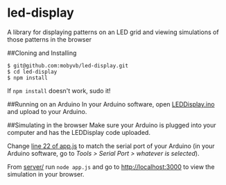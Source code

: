 # led-display
A library for displaying patterns on an LED grid and viewing simulations of those patterns in the browser

##Cloning and Installing
```
$ git@github.com:mobyvb/led-display.git
$ cd led-display
$ npm install
```
If `npm install` doesn't work, sudo it!

##Running on an Arduino
In your Arduino software, open [LEDDisplay.ino](arduino/LEDDisplay/LEDDisplay.ino) and upload to your Arduino.

##Simulating in the browser
Make sure your Arduino is plugged into your computer and has the LEDDisplay code uploaded.

Change [line 22 of app.js](server/app.js#L22) to match the serial port of your Arduino (in your Arduino software, go to *Tools > Serial Port > whatever is selected*).

From [server/](server) run `node app.js` and go to [http://localhost:3000](http://localhost:3000) to view the simulation in your browser.
